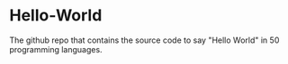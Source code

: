 Hello-World
=====
The github repo that contains the source code to say "Hello World" in 50 programming languages. 

